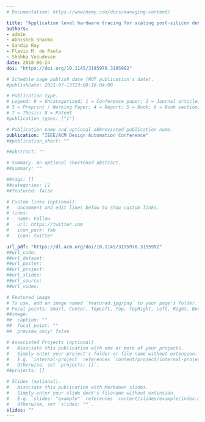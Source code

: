 ```yaml
---
# Documentation: https://wowchemy.com/docs/managing-content/

title: "Application level hardware tracing for scaling post-silicon debug"
authors: 
- admin
- Abhishek Sharma
- Sandip Ray
- Flavio M. de Paula
- Shobha Vasudevan
date: 2018-06-24
doi: "https://doi.org/10.1145/3195970.3195992"

# Schedule page publish date (NOT publication's date).
#publishDate: 2021-07-13T23:08:16-04:00

# Publication type.
# Legend: 0 = Uncategorized; 1 = Conference paper; 2 = Journal article;
# 3 = Preprint / Working Paper; 4 = Report; 5 = Book; 6 = Book section;
# 7 = Thesis; 8 = Patent
#publication_types: ["1"]

# Publication name and optional abbreviated publication name.
publication: "IEEE/ACM Design Automation Conference"
##publication_short: ""

##abstract: ""

# Summary. An optional shortened abstract.
##summary: ""

##tags: []
##categories: []
##featured: false

# Custom links (optional).
#   Uncomment and edit lines below to show custom links.
# links:
# - name: Follow
#   url: https://twitter.com
#   icon_pack: fab
#   icon: twitter

url_pdf: "https://dl.acm.org/doi/10.1145/3195970.3195992"
##url_code:
##url_dataset:
##url_poster:
##url_project:
##url_slides:
##url_source:
##url_video:

# Featured image
# To use, add an image named `featured.jpg/png` to your page's folder. 
# Focal points: Smart, Center, TopLeft, Top, TopRight, Left, Right, BottomLeft, Bottom, BottomRight.
##image:
##  caption: ""
##  focal_point: ""
##  preview_only: false

# Associated Projects (optional).
#   Associate this publication with one or more of your projects.
#   Simply enter your project's folder or file name without extension.
#   E.g. `internal-project` references `content/project/internal-project/index.md`.
#   Otherwise, set `projects: []`.
##projects: []

# Slides (optional).
#   Associate this publication with Markdown slides.
#   Simply enter your slide deck's filename without extension.
#   E.g. `slides: "example"` references `content/slides/example/index.md`.
#   Otherwise, set `slides: ""`.
slides: ""
---
```

